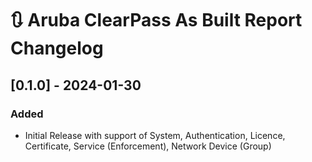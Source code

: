 # :arrows_clockwise: Aruba ClearPass As Built Report Changelog

## [0.1.0] - 2024-01-30

### Added

- Initial Release with support of System, Authentication, Licence, Certificate, Service (Enforcement), Network Device (Group)
